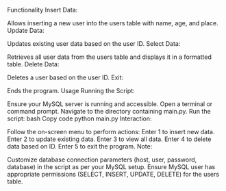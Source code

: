 Functionality
Insert Data:

Allows inserting a new user into the users table with name, age, and place.
Update Data:

Updates existing user data based on the user ID.
Select Data:

Retrieves all user data from the users table and displays it in a formatted table.
Delete Data:

Deletes a user based on the user ID.
Exit:

Ends the program.
Usage
Running the Script:

Ensure your MySQL server is running and accessible.
Open a terminal or command prompt.
Navigate to the directory containing main.py.
Run the script:
bash
Copy code
python main.py
Interaction:

Follow the on-screen menu to perform actions:
Enter 1 to insert new data.
Enter 2 to update existing data.
Enter 3 to view all data.
Enter 4 to delete data based on ID.
Enter 5 to exit the program.
Note:

Customize database connection parameters (host, user, password, database) in the script as per your MySQL setup.
Ensure MySQL user has appropriate permissions (SELECT, INSERT, UPDATE, DELETE) for the users table.
